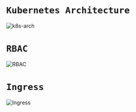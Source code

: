 # `Kubernetes Architecture`
![k8s-arch](https://github.com/kul-samples/genesys-k8s-nov-2021/blob/main/k8s-architecture.PNG?raw=true)
# `RBAC`
![RBAC](https://github.com/kul-samples/genesys-k8s-nov-2021/blob/main/RBAC.PNG?raw=true)
# `Ingress`
![Ingress](https://github.com/kul-samples/genesys-k8s-nov-2021/blob/main/Ingress.PNG?raw=true)
